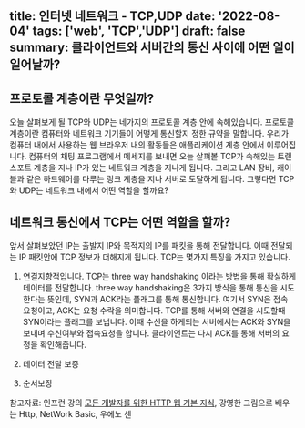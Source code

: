 title: 인터넷 네트워크 - TCP,UDP
date: '2022-08-04'
tags: ['web', 'TCP','UDP']
draft: false
summary: 클라이언트와 서버간의 통신 사이에 어떤 일이 일어날까?
---

## 프로토콜 계층이란 무엇일까? 

오늘 살펴보게 될 TCP와 UDP는 네가지의 프로토콜 계층 안에 속해있습니다. 프로토콜 계층이란 컴퓨터와 네트워크 기기들이 어떻게 통신할지 정한 규약을 말합니다. 우리가 컴퓨터 내에서 사용하는 웹 브라우저 내의 활동들은 애플리케이션 계층 안에서 이루어집니다. 컴퓨터의 채팅 프로그램에서 메세지를 보내면 오늘 살펴볼 TCP가 속해있는 트랜스포트 계층을 지나 IP가 있는 네트워크 계층을 지나게 됩니다. 그리고 LAN 장비, 캐이블과 같은 하드웨어를 다루는 링크 계층을 지나 서버로 도달하게 됩니다. 그렇다면 TCP와 UDP는 네트워크 내에서 어떤 역할을 할까요? 

## 네트워크 통신에서 TCP는 어떤 역할을 할까?

앞서 살펴보았던 IP는 출발지 IP와 목적지의 IP를 패킷을 통해 전달합니다. 이때 전달되는 IP 패킷안에 TCP 정보가 더해지게 됩니다. TCP는 몇가지 특징을 가지고 있습니다.

1. 연결지향적입니다.
TCP는 three way handshaking 이라는 방법을 통해 확실하게 데이터를 전달합니다. three way handshaking은 3가지 방식을 통해 통신을 시도한다는 뜻인데, SYN과 ACK라는 플래그를 통해 통신합니다. 여기서 SYN은 접속 요청이고, ACK는 요청 수락을 의미합니다. TCP를 통해 서버와 연결을 시도할때 SYN이라는 플래그를 보냅니다. 이때 수신을 하게되는 서버에서는 ACK와 SYN을 보내며 수신여부와 접속요청을 합니다. 클라이언트는 다시 ACK를 통해 서버의 요청을 확인해줍니다.

2. 데이터 전달 보증

3. 순서보장


참고자료: 인프런 강의 [모든 개발자를 위한 HTTP 웹 기본 지식](https://www.inflearn.com/course/http-%EC%9B%B9-%EB%84%A4%ED%8A%B8%EC%9B%8C%ED%81%AC), 강영한
그림으로 배우는 Http, NetWork Basic, 우에노 센

